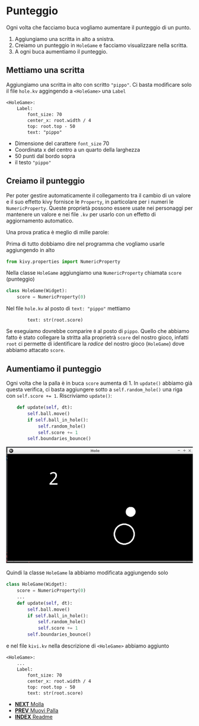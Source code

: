 # Punteggio

Ogni volta che facciamo buca vogliamo aumentare il punteggio di un punto.

1. Aggiungiamo una scritta in alto a snistra.
2. Creiamo un punteggio in `HoleGame` e facciamo visualizzare nella scritta.
3. A ogni buca aumentiamo il punteggio.


## Mettiamo una scritta

Aggiungiamo una scritta in alto con scritto `"pippo"`. Ci basta modificare solo il file `hole.kv` aggingendo a 
`<HoleGame>` una `Label`

```
<HoleGame>:
    Label:
        font_size: 70
        center_x: root.width / 4
        top: root.top - 50
        text: "pippo"
```

* Dimensione del carattere `font_size` 70
* Coordinata x del centro a un quarto della larghezza
* 50 punti dal bordo sopra
* il testo `"pippo"`

## Creiamo il punteggio

Per poter gestire automaticamente il collegamento tra il cambio di un valore e il suo effetto kivy fornisce le 
`Property`, in particolare per i numeri le `NumericProperty`. Queste proprietà possono essere usate nei personaggi
per mantenere un valore e nei file `.kv` per usarlo con un effetto di aggiornamento automatico.

Una prova pratica è meglio di mille parole:

Prima di tutto dobbiamo dire nel programma che vogliamo usarle aggiungendo in alto

```python
from kivy.properties import NumericProperty
```

Nella classe `HoleGame` aggiungiamo una `NumericProperty` chiamata `score` (punteggio)

```python
class HoleGame(Widget):
    score = NumericProperty(0)
```

Nel file `hole.kv` al posto di `text: "pippo"` mettiamo

```
        text: str(root.score)
```

Se eseguiamo dovrebbe comparire `0` al posto di `pippo`. Quello che abbiamo fatto è stato collegare la stritta
alla proprietrà `score` del nostro gioco, infatti `root` ci permette di identificare la *radice* del nostro gioco
(`HoleGame`) dove abbiamo attacato `score`.

## Aumentiamo il punteggio

Ogni volta che la palla è in buca `score` aumenta di 1. In `update()` abbiamo già questa verifica, ci basta aggiungere 
sotto a `self.random_hole()` una riga con `self.score += 1`. Riscriviamo `update()`:

```python
    def update(self, dt):
        self.ball.move()
        if self.ball_in_hole():
            self.random_hole()
            self.score += 1
        self.boundaries_bounce()
```

![Punteggio](punteggio.png)

Quindi la classe `HoleGame` la abbiamo modificata aggiungendo solo

```python
class HoleGame(Widget):
    score = NumericProperty(0)
    ...
    def update(self, dt):
        self.ball.move()
        if self.ball_in_hole():
            self.random_hole()
            self.score += 1
        self.boundaries_bounce()
```

e nel file `kivi.kv` nella descrizione di `<HoleGame>` abbiamo aggiunto

```
<HoleGame>:
    ...
    Label:
        font_size: 70
        center_x: root.width / 4
        top: root.top - 50
        text: str(root.score)
```

* [**NEXT** Molla](molla.md)
* [**PREV** Muovi Palla](muovi_palla.md)
* [**INDEX** Readme](Readme.md)

